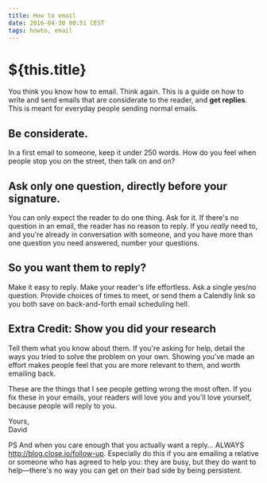 ```yaml
---
title: How to email
date: 2016-04-30 00:51 CEST
tags: howto, email
---
```

# ${this.title}

You think you know how to email. Think again. This is a guide on how to write and send emails that are considerate to the reader, and **get replies**. This is meant for everyday people sending normal emails.

## Be considerate.
In a first email to someone, keep it under 250 words. How do you feel when people stop you on the street, then talk on and on?

## Ask only one question, directly before your signature.
You can only expect the reader to do one thing. Ask for it. If there's no question in an email, the reader has no reason to reply. If you *really* need to, and you're already in conversation with someone, and you have more than one question you need answered, number your questions.

## So you want them to reply?
Make it easy to reply. Make your reader's life effortless. Ask a single yes/no question. Provide choices of times to meet, or send them a Calendly link so you both save on back-and-forth email scheduling hell.

## Extra Credit: Show you did your research
Tell them what you know about them. If you're asking for help, detail the ways you tried to solve the problem on your own. Showing you've made an effort makes people feel that you are more relevant to them, and worth emailing back.

These are the things that I see people getting wrong the most often. If you fix these in your emails, your readers will love you and you'll love yourself, because people will reply to you.

Yours,<br>
David

PS And when you care enough that you actually want a reply... ALWAYS <http://blog.close.io/follow-up>. Especially do this if you are emailing a relative or someone who has agreed to help you: they are busy, but they do want to help—there's no way you can get on their bad side by being persistent.
